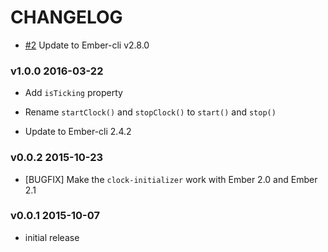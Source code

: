# CHANGELOG

* [#2](https://github.com/lozjackson/ember-clock/pull/2) Update to Ember-cli v2.8.0

### v1.0.0 2016-03-22

* Add `isTicking` property

* Rename `startClock()` and `stopClock()` to `start()` and `stop()`

* Update to Ember-cli 2.4.2




### v0.0.2 2015-10-23

* [BUGFIX] Make the `clock-initializer` work with Ember 2.0 and Ember 2.1




### v0.0.1 2015-10-07

* initial release
